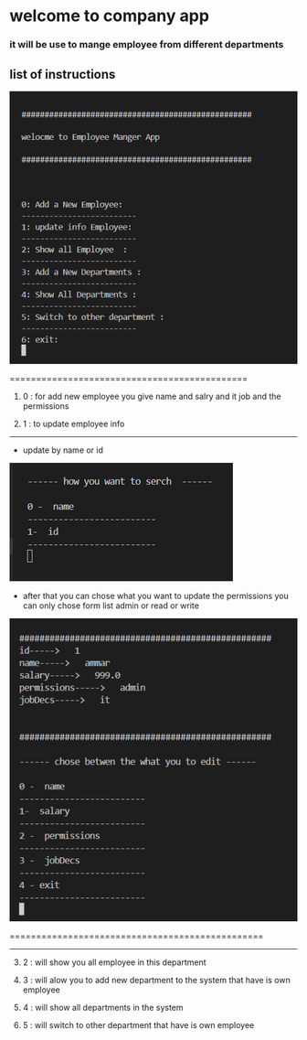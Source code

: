  # **welcome to company app**



 ### it will be use to mange employee from different departments


## list of instructions

![alt text](img/mainPage.png)


=============================================

1. 0 : for add new employee you give name and salry and it job and the permissions


2. 1 : to update employee info 
---
*  update by name or id  

![alt text](img/nameorid.png)

* after that you can chose what you want to update the permissions you can only chose form list admin or read or write

![alt text](img/editemp.png)

================================================

---


3. 2 : will show you all employee in this department

4. 3 : will alow you to add new department to the system that have is own employee

5. 4 : will show all departments in the system

6. 5 : will switch to other department that have is own employee







   




